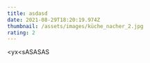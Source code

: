 ```yaml
---
title: asdasd
date: 2021-08-29T18:20:19.974Z
thumbnail: /assets/images/küche_nacher_2.jpg
rating: 2
---
```

<yx<sASASAS